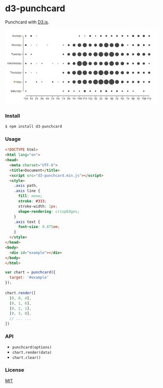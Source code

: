 # d3-punchcard

Punchcard with [D3.js](https://d3js.org/).

![](./screenshot.png)

### Install

```sh
$ npm install d3-punchcard
```

### Usage

```html
<!DOCTYPE html>
<html lang="en">
<head>
  <meta charset="UTF-8">
  <title>Document</title>
  <script src="d3-punchcard.min.js"></script>
  <style>
    .axis path,
    .axis line {
      fill: none;
      stroke: #333;
      stroke-width: 1px;
      shape-rendering: crispEdges;
    }
    .axis text {
      font-size: 0.875em;
    }
  </style>
</head>
<body>
  <div id="example"></div>
</body>
</html>
```

```javascript
var chart = punchcard({
  target: '#example'
});

chart.render([
  [0, 0, 4],
  [0, 1, 6],
  [0, 2, 1],
  [0, 3, 0],
  // ... ...
])
```

### API

- `punchcard(options)`
- `chart.render(data)`
- `chart.clear()`

### License

[MIT](./LICENSE)
